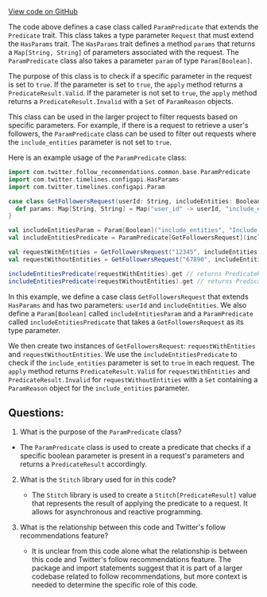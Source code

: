 [View code on GitHub](https://github.com/misbahsy/the-algorithm/follow-recommendations-service/common/src/main/scala/com/twitter/follow_recommendations/common/base/ParamPredicate.scala)

The code above defines a case class called `ParamPredicate` that extends the `Predicate` trait. This class takes a type parameter `Request` that must extend the `HasParams` trait. The `HasParams` trait defines a method `params` that returns a `Map[String, String]` of parameters associated with the request. The `ParamPredicate` class also takes a parameter `param` of type `Param[Boolean]`. 

The purpose of this class is to check if a specific parameter in the request is set to `true`. If the parameter is set to `true`, the `apply` method returns a `PredicateResult.Valid`. If the parameter is not set to `true`, the `apply` method returns a `PredicateResult.Invalid` with a `Set` of `ParamReason` objects. 

This class can be used in the larger project to filter requests based on specific parameters. For example, if there is a request to retrieve a user's followers, the `ParamPredicate` class can be used to filter out requests where the `include_entities` parameter is not set to `true`. 

Here is an example usage of the `ParamPredicate` class:

```scala
import com.twitter.follow_recommendations.common.base.ParamPredicate
import com.twitter.timelines.configapi.HasParams
import com.twitter.timelines.configapi.Param

case class GetFollowersRequest(userId: String, includeEntities: Boolean) extends HasParams {
  def params: Map[String, String] = Map("user_id" -> userId, "include_entities" -> includeEntities.toString)
}

val includeEntitiesParam = Param[Boolean]("include_entities", "Include entities", required = false, default = Some(false))
val includeEntitiesPredicate = ParamPredicate[GetFollowersRequest](includeEntitiesParam)

val requestWithEntities = GetFollowersRequest("12345", includeEntities = true)
val requestWithoutEntities = GetFollowersRequest("67890", includeEntities = false)

includeEntitiesPredicate(requestWithEntities).get // returns PredicateResult.Valid
includeEntitiesPredicate(requestWithoutEntities).get // returns PredicateResult.Invalid(Set(ParamReason("include_entities")))
```

In this example, we define a case class `GetFollowersRequest` that extends `HasParams` and has two parameters: `userId` and `includeEntities`. We also define a `Param[Boolean]` called `includeEntitiesParam` and a `ParamPredicate` called `includeEntitiesPredicate` that takes a `GetFollowersRequest` as its type parameter. 

We then create two instances of `GetFollowersRequest`: `requestWithEntities` and `requestWithoutEntities`. We use the `includeEntitiesPredicate` to check if the `include_entities` parameter is set to `true` in each request. The `apply` method returns `PredicateResult.Valid` for `requestWithEntities` and `PredicateResult.Invalid` for `requestWithoutEntities` with a `Set` containing a `ParamReason` object for the `include_entities` parameter.
## Questions: 
 1. What is the purpose of the `ParamPredicate` class?
   - The `ParamPredicate` class is used to create a predicate that checks if a specific boolean parameter is present in a request's parameters and returns a `PredicateResult` accordingly.

2. What is the `Stitch` library used for in this code?
   - The `Stitch` library is used to create a `Stitch[PredicateResult]` value that represents the result of applying the predicate to a request. It allows for asynchronous and reactive programming.

3. What is the relationship between this code and Twitter's follow recommendations feature?
   - It is unclear from this code alone what the relationship is between this code and Twitter's follow recommendations feature. The package and import statements suggest that it is part of a larger codebase related to follow recommendations, but more context is needed to determine the specific role of this code.